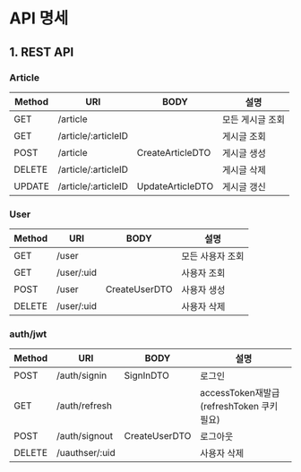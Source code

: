 # API 명세

## 1. REST API

### Article

| Method | URI                 | BODY             | 설명             |
| ------ | ------------------- | ---------------- | ---------------- |
| GET    | /article            |                  | 모든 게시글 조회 |
| GET    | /article/:articleID |                  | 게시글 조회      |
| POST   | /article            | CreateArticleDTO | 게시글 생성      |
| DELETE | /article/:articleID |                  | 게시글 삭제      |
| UPDATE | /article/:articleID | UpdateArticleDTO | 게시글 갱신      |

### User

| Method | URI        | BODY          | 설명             |
| ------ | ---------- | ------------- | ---------------- |
| GET    | /user      |               | 모든 사용자 조회 |
| GET    | /user/:uid |               | 사용자 조회      |
| POST   | /user      | CreateUserDTO | 사용자 생성      |
| DELETE | /user/:uid |               | 사용자 삭제      |

### auth/jwt

| Method | URI            | BODY          | 설명                                      |
| ------ | -------------- | ------------- | ----------------------------------------- |
| POST   | /auth/signin   | SignInDTO     | 로그인                                    |
| GET    | /auth/refresh  |               | accessToken재발급(refreshToken 쿠키 필요) |
| POST   | /auth/signout  | CreateUserDTO | 로그아웃                                  |
| DELETE | /uauthser/:uid |               | 사용자 삭제                               |
